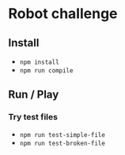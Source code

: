 # Robot challenge

## Install

- `npm install`
- `npm run compile`

## Run / Play

### Try test files
- `npm run test-simple-file`
- `npm run test-broken-file`